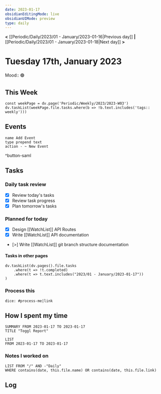 ```yaml
---
date: 2023-01-17
obsidianEditingMode: live
obsidianUIMode: preview
type: daily
---
```


**<** [[Periodic/Daily/2023/01 - January/2023-01-16|Previous day]] **|** [[Periodic/Daily/2023/01 - January/2023-01-18|Next day]] **>**

# Tuesday 17th, January 2023

Mood:: 🟢

## This Week

```dataviewjs
const weekPage = dv.page('Periodic/Weekly/2023/2023-W03')
dv.taskList(weekPage.file.tasks.where(b => !b.text.includes('tags:: weekly')))
```

## Events
```button
name Add Event
type prepend text
action - ~ New Event
```
^button-saml

## Tasks

### Daily task review
- [x] Review today's tasks
- [x] Review task progress
- [x] Plan tomorrow's tasks

### Planned for today
- [x] Design [[WatchList]] API Routes
- [x] Write [[WatchList]] API documentation
- [>] Write [[WatchList]] git branch structure documentation

#### Tasks in other pages
```dataviewjs
dv.taskList(dv.pages().file.tasks
	.where(t => !t.completed)
	.where(t => t.text.includes("2023/01 - January/2023-01-17"))
)
```

### Process this
`dice: #process-me|link`

## How I spent my time

```toggl
SUMMARY FROM 2023-01-17 TO 2023-01-17
TITLE "Toggl Report"
```

```toggl
LIST
FROM 2023-01-17 TO 2023-01-17
```

### Notes I worked on

```dataview
LIST FROM "/" AND -"Daily"
WHERE contains(date, this.file.name) OR contains(date, this.file.link)
```

## Log
